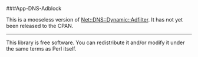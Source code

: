 ###App-DNS-Adblock

This is a mooseless version of      [Net::DNS::Dynamic::Adfilter](http://search.cpan.org/~dwatson/Net-DNS-Dynamic-Adfilter/). It has not yet been released to the CPAN.

***

This library is free software. You can redistribute it and/or modify it under the same terms as Perl itself.
